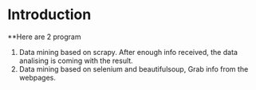 # Introduction
**Here are 2 program 
1. Data mining based on scrapy. After enough info received, the data analising is coming with the result.
2. Data mining based on selenium and beautifulsoup, Grab info from the webpages.
